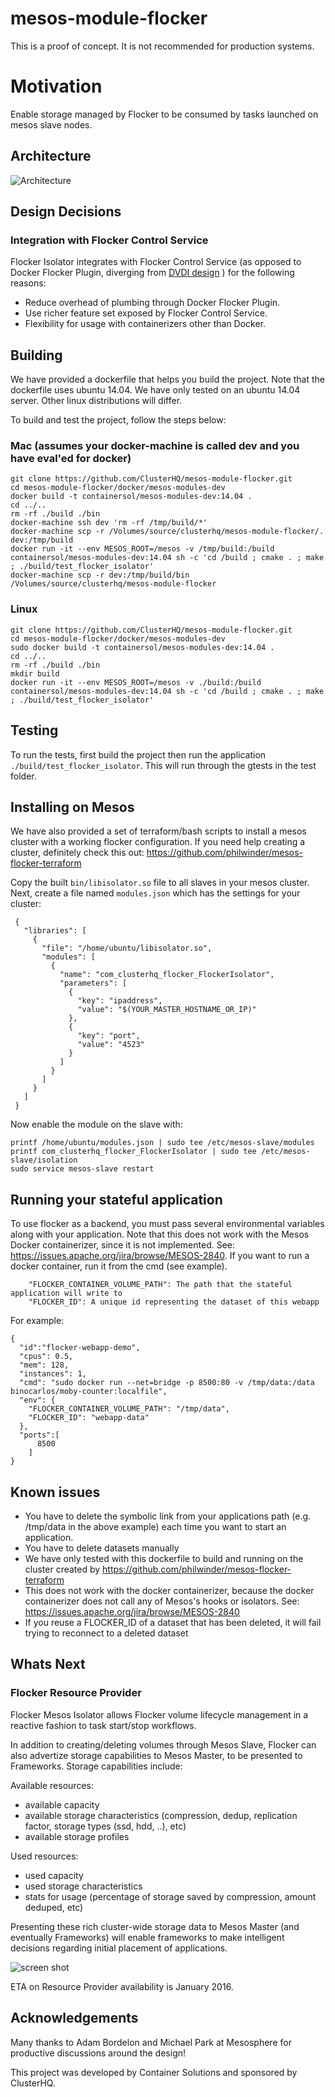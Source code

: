 # mesos-module-flocker

This is a proof of concept. It is not recommended for production systems.

# Motivation

Enable storage managed by Flocker to be consumed by tasks launched on mesos slave nodes.

## Architecture

![Architecture](https://raw.githubusercontent.com/ClusterHQ/mesos-module-flocker/master/img/Flocker_Visualization_800x600_v3.jpg "fig 1. overview")


## Design Decisions

### Integration with Flocker Control Service

Flocker Isolator integrates with Flocker Control Service (as opposed to Docker Flocker Plugin, diverging from [DVDI design](https://github.com/emccode/mesos-module-dvdi/blob/master/README.md) ) for the following reasons:

- Reduce overhead of plumbing through Docker Flocker Plugin.
- Use richer feature set exposed by Flocker Control Service.
- Flexibility for usage with containerizers other than Docker.

## Building
We have provided a dockerfile that helps you build the project. Note that the dockerfile uses ubuntu 14.04. We have only tested on an ubuntu 14.04 server. Other linux distributions will differ.

To build and test the project, follow the steps below:
### Mac (assumes your docker-machine is called dev and you have eval'ed for docker)
```
git clone https://github.com/ClusterHQ/mesos-module-flocker.git
cd mesos-module-flocker/docker/mesos-modules-dev
docker build -t containersol/mesos-modules-dev:14.04 .
cd ../..
rm -rf ./build ./bin 
docker-machine ssh dev 'rm -rf /tmp/build/*' 
docker-machine scp -r /Volumes/source/clusterhq/mesos-module-flocker/. dev:/tmp/build 
docker run -it --env MESOS_ROOT=/mesos -v /tmp/build:/build containersol/mesos-modules-dev:14.04 sh -c 'cd /build ; cmake . ; make ; ./build/test_flocker_isolator' 
docker-machine scp -r dev:/tmp/build/bin /Volumes/source/clusterhq/mesos-module-flocker
```
### Linux
```
git clone https://github.com/ClusterHQ/mesos-module-flocker.git
cd mesos-module-flocker/docker/mesos-modules-dev
sudo docker build -t containersol/mesos-modules-dev:14.04 .
cd ../..
rm -rf ./build ./bin 
mkdir build
docker run -it --env MESOS_ROOT=/mesos -v ./build:/build containersol/mesos-modules-dev:14.04 sh -c 'cd /build ; cmake . ; make ; ./build/test_flocker_isolator'
```
## Testing
To run the tests, first build the project then run the application `./build/test_flocker_isolator`. This will run through the gtests in the test folder.

## Installing on Mesos
We have also provided a set of terraform/bash scripts to install a mesos cluster with a working flocker configuration. If you need help creating a cluster, definitely check this out: https://github.com/philwinder/mesos-flocker-terraform

Copy the built `bin/libisolator.so` file to all slaves in your mesos cluster. Next, create a file named `modules.json` which has the settings for your cluster:
```
 {
   "libraries": [
     {
       "file": "/home/ubuntu/libisolator.so",
       "modules": [
         {
           "name": "com_clusterhq_flocker_FlockerIsolator",
           "parameters": [
             {
               "key": "ipaddress",
               "value": "$(YOUR_MASTER_HOSTNAME_OR_IP)"
             },
             {
               "key": "port",
               "value": "4523"
             }
           ]
         }
       ]
     }
   ]
 }
 ```
Now enable the module on the slave with:
```
printf /home/ubuntu/modules.json | sudo tee /etc/mesos-slave/modules
printf com_clusterhq_flocker_FlockerIsolator | sudo tee /etc/mesos-slave/isolation
sudo service mesos-slave restart
```
## Running your stateful application
To use flocker as a backend, you must pass several environmental variables along with your application. Note that this does not work with the Mesos Docker containerizer, since it is not implemented. See: https://issues.apache.org/jira/browse/MESOS-2840. If you want to run a docker container, run it from the cmd (see example).

```
    "FLOCKER_CONTAINER_VOLUME_PATH": The path that the stateful application will write to
    "FLOCKER_ID": A unique id representing the dataset of this webapp
```
For example:
```
{
  "id":"flocker-webapp-demo",
  "cpus": 0.5,
  "mem": 128,
  "instances": 1,
  "cmd": "sudo docker run --net=bridge -p 8500:80 -v /tmp/data:/data binocarlos/moby-counter:localfile",
  "env": {
    "FLOCKER_CONTAINER_VOLUME_PATH": "/tmp/data",
    "FLOCKER_ID": "webapp-data"
  },
  "ports":[
      8500
    ]
}
```

## Known issues
- You have to delete the symbolic link from your applications path (e.g. /tmp/data in the above example) each time you want to start an application.
- You have to delete datasets manually
- We have only tested with this dockerfile to build and running on the cluster created by https://github.com/philwinder/mesos-flocker-terraform
- This does not work with the docker containerizer, because the docker containerizer does not call any of Mesos's hooks or isolators. See: https://issues.apache.org/jira/browse/MESOS-2840
- If you reuse a FLOCKER_ID of a dataset that has been deleted, it will fail trying to reconnect to a deleted dataset

## Whats Next

### Flocker Resource Provider

Flocker Mesos Isolator allows Flocker volume lifecycle management in a reactive fashion to task start/stop workflows.

In addition to creating/deleting volumes through Mesos Slave, Flocker can also advertize storage capabilities to Mesos Master, to be presented to Frameworks. Storage capabilities include:

Available resources:
- available capacity
- available storage characteristics (compression, dedup, replication factor, storage types (ssd, hdd, ..), etc)
- available storage profiles

Used resources:
- used capacity
- used storage characteristics 
- stats for usage (percentage of storage saved by compression, amount deduped, etc)

Presenting these rich cluster-wide storage data to Mesos Master (and eventually Frameworks) will enable frameworks to make intelligent decisions regarding initial placement of applications.


![screen shot](https://raw.github.com/clusterhq/mesos-module-flocker/master/img/flocker-resource-provider.png "fig 2. overview")

ETA on Resource Provider availability is January 2016.

## Acknowledgements

Many thanks to Adam Bordelon and Michael Park at Mesosphere for productive discussions around the design!

This project was developed by Container Solutions and sponsored by ClusterHQ.
